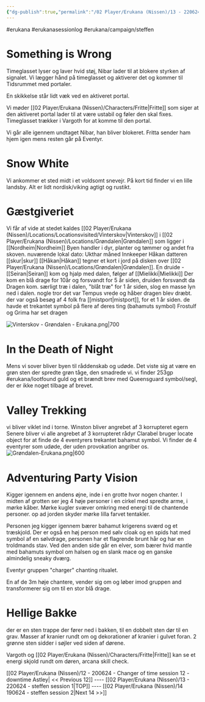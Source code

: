 ```yaml
---
{"dg-publish":true,"permalink":"/02 Player/Erukana (Nissen)/13 - 220624 - steffen session 1/","tags":["erukana","erukanasessionlog","erukana/campaign/steffen","erukana/lootfound"]}
---
```



#erukana #erukanasessionlog #erukana/campaign/steffen 

# Something is Wrong
Timeglasset lyser og laver hvid støj, Nibar lader til at blokere styrken af signalet.
Vi lægger hånd på timeglasset og aktiverer det og kommer til Tidsrummet med portaler.

En skikkelse står lidt væk ved en aktiveret portal.

Vi møder [[02 Player/Erukana (Nissen)/Characters/Fritte\|Fritte]] som siger at den aktiveret portal lader til at være ustabil og føler den skal fixes. Timeglasset trækker i Vargoth for at komme til den portal.

Vi går alle igennem undtaget Nibar, han bliver blokeret. Fritta sender ham hjem igen mens resten går på Eventyr. 

# Snow White
Vi ankommer et sted midt i et voldsomt snevejr. 
På kort tid finder vi en lille landsby.
Alt er lidt nordisk/viking agtigt og rustikt. 

# Gæstgiveriet
Vi får af vide at stedet kaldes [[02 Player/Erukana (Nissen)/Locations/Locationsvisited/Vinterskov\|Vinterskov]] i [[02 Player/Erukana (Nissen)/Locations/Grøndalen\|Grøndalen]] som ligger i [[Nordheim\|Nordheim]]
Byen handler i dyr, planter og tømmer og andet fra skoven. 
nuværende lokal dato: Ukthar måned
Innkeeper Håkan
datteren [[skur\|skur]] 
[[Håkan\|Håkan]] tegner et kort i jord på disken over [[02 Player/Erukana (Nissen)/Locations/Grøndalen\|Grøndalen]].
En druide - [[Seiran\|Seiran]] kom og hjalp med dalen, følger af [[Mielikki\|Mielikki]]
Der kom en blå drage for 10år og forsvandt for 5 år siden, druiden forsvandt da Dragen kom. 
særligt træ i dalen, "blåt træ" 
for 1 år siden, slog en masse lyn ned i dalen. 
nogle tror det var Tempus vrede og håber dragen blev dræbt. 
der var også besøg af 4 folk fra [[mistport\|mistport]], for et 1 år siden. 
de havde et trekantet symbol på flere af deres ting (bahamuts symbol)
Frostulf og Grima har set dragen

![Vinterskov - Grøndalen - Erukana.png|700](/img/user/10%20Attachments/Vinterskov%20-%20Gr%C3%B8ndalen%20-%20Erukana.png)

# In the Death of Night
Mens vi sover bliver byen til råddenskab og udøde.
Det viste sig at være en grøn sten der spredte grøn tåge, den smadrede vi. 
vi finder 253gp #erukana/lootfound  guld og et brændt brev med Queensguard symbol/segl, der er ikke noget tilbage af brevet. 

# Valley Trekking
vi bliver viklet ind i torne. 
Winston bliver angrebet af 3 korrupteret egern
Senere bliver vi alle angrebet af 3 korrupteret rådyr
Clarabel bruger locate object for at finde de 4 eventyrers trekantet bahamut symbol.
Vi finder de 4 eventyrer som udøde, der uden provokation angriber os.
![Grøndalen-Erukana.png|600](/img/user/10%20Attachments/Gr%C3%B8ndalen-Erukana.png)


# Adventuring Party Vision

Kigger igennem en andens øjne, inde i en grotte hvor nogen chanter. I midten af grotten ser jeg 4 høje personer i en cirkel med spredte arme, i mørke kåber. Mørke kugler svæver omkring med energi til de chantende personer. op ad jorden skyder mørke lilla farvet tentakler.

Personen jeg kigger igennem bærer bahamut krigerens sværd og et træskjold. Der er også en høj person med sølv cloak og en spids hat med symbol af en sølvdrage, personen har et flagrende brunt hår og har en troldmands stav. Ved den anden side går en elver, som bærer hvid mantle med bahamuts symbol om halsen og en slank mace og en ganske almindelig sneaky dværg. 

Eventyr gruppen "charger" chanting ritualet. 

En af de 3m høje chantere, vender sig om og løber imod gruppen and transformerer sig om til en stor blå drage. 

# Hellige Bakke
der er en sten trappe der fører ned i bakken, til en dobbelt sten dør til en grav. Masser af kranier rundt om og dekorationer af kranier i gulvet foran. 2 grønne sten sidder i søjler ved siden af dørene. 

Vargoth og [[02 Player/Erukana (Nissen)/Characters/Fritte\|Fritte]] kan se et energi skjold rundt om døren, arcana skill check. 

[[02 Player/Erukana (Nissen)/12 - 200624 - Changer of time session 12 - downtime Astley\| << Previous 12]] ---- [[02 Player/Erukana (Nissen)/13 - 220624 - steffen session 1\|TOP]] ---- [[02 Player/Erukana (Nissen)/14 190624 - steffen session 2\|Next 14 >>]]